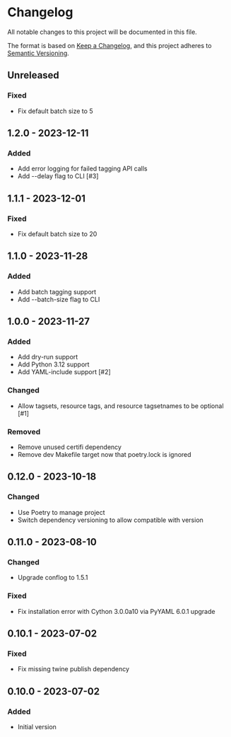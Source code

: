# Changelog

All notable changes to this project will be documented in this file.

The format is based on [Keep a Changelog](https://keepachangelog.com/en/1.0.0/),
and this project adheres to [Semantic Versioning](https://semver.org/spec/v2.0.0.html).

## Unreleased

### Fixed
- Fix default batch size to 5

## 1.2.0 - 2023-12-11
### Added
- Add error logging for failed tagging API calls
- Add --delay flag to CLI [#3]

## 1.1.1 - 2023-12-01
### Fixed
- Fix default batch size to 20

## 1.1.0 - 2023-11-28
### Added
- Add batch tagging support
- Add --batch-size flag to CLI

## 1.0.0 - 2023-11-27
### Added
- Add dry-run support
- Add Python 3.12 support
- Add YAML-include support [#2]

### Changed
- Allow tagsets, resource tags, and resource tagsetnames to be optional [#1]

### Removed
- Remove unused certifi dependency
- Remove dev Makefile target now that poetry.lock is ignored

## 0.12.0 - 2023-10-18
### Changed
- Use Poetry to manage project
- Switch dependency versioning to allow compatible with version

## 0.11.0 - 2023-08-10
### Changed
- Upgrade conflog to 1.5.1

### Fixed
- Fix installation error with Cython 3.0.0a10 via PyYAML 6.0.1 upgrade

## 0.10.1 - 2023-07-02
### Fixed
- Fix missing twine publish dependency

## 0.10.0 - 2023-07-02
### Added
- Initial version
